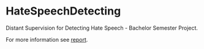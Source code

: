 # HateSpeechDetecting
Distant Supervision for Detecting Hate Speech - Bachelor Semester Project.

For more information see [report](https://github.com/prodp/HateSpeechDetecting/blob/master/RapportProjetDeSemestre_PetrescuDiana.pdf).
